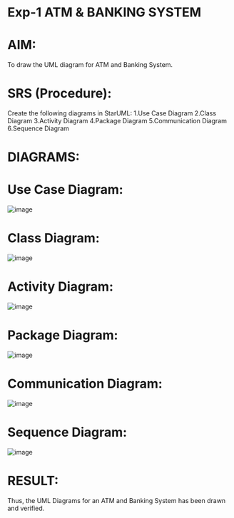 # Exp-1 ATM & BANKING SYSTEM

# AIM:
To draw the UML diagram for ATM and Banking System.

# SRS (Procedure):

Create the following diagrams in StarUML:
  1.Use Case Diagram
  2.Class Diagram
  3.Activity Diagram
  4.Package Diagram
  5.Communication Diagram
  6.Sequence Diagram

# DIAGRAMS:

# Use Case Diagram:

![image](https://github.com/user-attachments/assets/d7fd2639-0a23-4647-bed1-5f0540ab2b0a)

# Class Diagram:

![image](https://github.com/user-attachments/assets/71c9ac3f-be38-4ef5-a97f-b604eaa5efe9)

# Activity Diagram:

![image](https://github.com/user-attachments/assets/4c1f4756-581a-4d64-8f1b-50bc5985a108)

# Package Diagram:

![image](https://github.com/user-attachments/assets/db6f2ff6-3b5a-4562-a35c-f44d78ba4a76)

# Communication Diagram:

![image](https://github.com/user-attachments/assets/b4cfecde-1315-46e2-8f19-26e3366e6464)

# Sequence Diagram:

![image](https://github.com/user-attachments/assets/3327e13b-d553-4675-8e2b-366781f754a8)

# RESULT:

Thus, the UML Diagrams for an ATM and Banking System has been drawn and verified.
